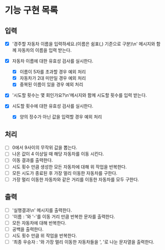 # 기능 구현 목록

## 입력

- [x] '경주할 자동차 이름을 입력하세요.(이름은 쉼표(,) 기준으로 구분)\n' 메시지와 함께 자동차의 이름을 입력 받는다.
- [x] 자동차 이름에 대한 유효성 검사를 실시한다.

  - [x] 이름이 5자를 초과할 경우 예외 처리
  - [x] 자동차가 2대 미만일 경우 예외 처리
  - [x] 중복된 이름이 있을 경우 예외 처리

- [x] '시도할 횟수는 몇 회인가요?\n'메시지와 함께 시도할 횟수를 입력 받는다.
- [x] 시도할 횟수에 대한 유효성 검사를 실시한다.
  - [x] 양의 정수가 아닌 값을 입력할 경우 예외 처리

## 처리

- [ ] 0에서 9사이의 무작위 값을 뽑는다.
- [ ] 나온 값이 4 이상일 때 해당 자동차를 이동 시킨다.
- [ ] 이동 결과를 출력한다.
- [ ] 시도 횟수 만큼 생성한 모든 자동차에 대해 위 작업을 반복한다.
- [ ] 모든 시도가 종료된 후 가장 멀리 이동한 자동차를 구한다.
- [ ] 가장 멀리 이동한 자동차와 같은 거리를 이동한 자동차를 모두 구한다.

## 출력

- [ ] '실행결과\n' 메시지를 출력한다.
- [ ] '이름 : '와 '-'를 이동 거리 만큼 반복한 문자를 출력한다.
- [ ] 모든 자동차에 대해 반복한다.
- [ ] 공백을 출력한다.
- [ ] 시도 횟수 만큼 위 작업을 반복한다.
- [ ] '최종 우승자 : '와 가장 멀리 이동한 자동차들을 ', '로 나눈 문자열을 출력한다.
